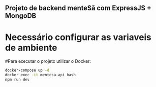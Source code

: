 ## Projeto de backend menteSã com ExpressJS + MongoDB

# Necessário configurar as variaveis de ambiente


#Para executar o projeto utilizar o Docker:
```bash
docker-compose up -d
docker exec -it mentesa-api bash
npm run dev
```
